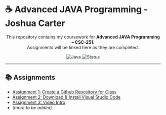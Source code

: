 # ☕ Advanced JAVA Programming -  Joshua Carter 

<div align="center">
  
This repository contains my coursework for **Advanced JAVA Programming – CSC-251**.  
Assignments will be linked here as they are completed.  

![Java](https://img.shields.io/badge/Java-17-2f81f7?logo=openjdk&logoColor=white&labelColor=24292e&style=for-the-badge)
![Status](https://img.shields.io/badge/Status-In%20Progress-2f81f7?labelColor=24292e&style=for-the-badge)


</div>  

---

## 📚 Assignments  

- [Assignment 1: Create a Github Repository for Class](#)  
- [Assignment 2: Download & Install Visual Studio Code](#)
- [Assignment 3: Video Intro](#)  
- *(more to be added)* 
